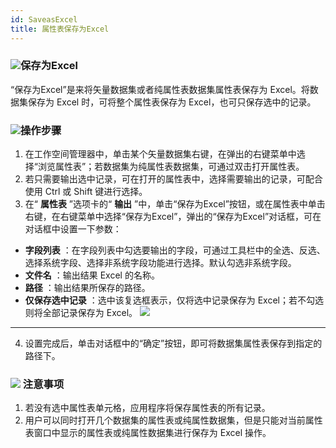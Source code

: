 ```yaml
---
id: SaveasExcel
title: 属性表保存为Excel
---
```

### ![](../../img/read.gif)保存为Excel

“保存为Excel”是来将矢量数据集或者纯属性表数据集属性表保存为 Excel。将数据集保存为 Excel 时，可将整个属性表保存为
Excel，也可只保存选中的记录。

### ![](../../img/read.gif)操作步骤

1. 在工作空间管理器中，单击某个矢量数据集右键，在弹出的右键菜单中选择“浏览属性表”；若数据集为纯属性表数据集，可通过双击打开属性表。
2. 若只需要输出选中记录，可在打开的属性表中，选择需要输出的记录，可配合使用 Ctrl 或 Shift 键进行选择。
3. 在“ **属性表** ”选项卡的“ **输出** ”中，单击“保存为Excel”按钮，或在属性表中单击右键，在右键菜单中选择“保存为Excel”，弹出的“保存为Excel”对话框，可在对话框中设置一下参数：
  * **字段列表** ：在字段列表中勾选要输出的字段，可通过工具栏中的全选、反选、选择系统字段、选择非系统字段功能进行选择。默认勾选非系统字段。
  * **文件名** ：输出结果 Excel 的名称。
  * **路径** ：输出结果所保存的路径。
  * **仅保存选中记录** ：选中该复选框表示，仅将选中记录保存为 Excel；若不勾选则将全部记录保存为 Excel。
![](img/SaveAsExcel.png)  
---  
4. 设置完成后，单击对话框中的“确定”按钮，即可将数据集属性表保存到指定的路径下。

### ![](../../img/note.png) 注意事项

1. 若没有选中属性表单元格，应用程序将保存属性表的所有记录。
2. 用户可以同时打开几个数据集的属性表或纯属性数据集，但是只能对当前属性表窗口中显示的属性表或纯属性数据集进行保存为 Excel 操作。




